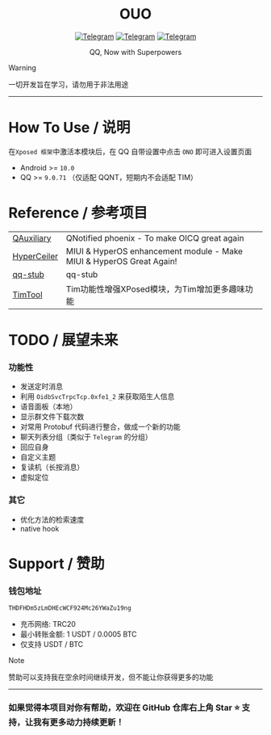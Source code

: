 <div align="center">
    <h1> OUO </h1>

[![Telegram](https://img.shields.io/static/v1?label=Telegram&message=Channel&color=0088cc)](https://t.me/ouom_pub)
[![Telegram](https://img.shields.io/static/v1?label=Telegram&message=CI&color=0088cc)](https://t.me/ono_ci)
[![Telegram](https://img.shields.io/static/v1?label=Telegram&message=Chat&color=0088cc)](https://t.me/ouom_chat)

QQ, Now with Superpowers
</div>

> [!WARNING]  
> 一切开发旨在学习，请勿用于非法用途

-------

# How To Use / 说明
在`Xposed 框架`中激活本模块后，在 QQ 自带设置中点击 `ONO` 即可进入设置页面

- Android >= `10.0`
- QQ >= `9.0.71` （仅适配 QQNT，短期内不会适配 TIM）


# Reference / 参考项目

<table>
<tr>
  <td><a href="https://github.com/cinit/QAuxiliary">QAuxiliary</a></td>
  <td>QNotified phoenix - To make OICQ great again</td>
</tr>
<tr>
  <td><a href="https://github.com/ReChronoRain/HyperCeiler">HyperCeiler</a></td>
  <td>MIUI & HyperOS enhancement module - Make MIUI & HyperOS Great Again!</td>
</tr>
<tr>
  <td><a href="https://github.com/LuckyPray/qq-stub">qq-stub</a></td>
  <td>qq-stub</td>
</tr>
<tr>
  <td><a href="https://github.com/suzhelan/TimTool">TimTool</a></td>
  <td>Tim功能性增强XPosed模块，为Tim增加更多趣味功能</td>
</tr>
</table>


# TODO / 展望未来
### 功能性
- 发送定时消息
- 利用 `OidbSvcTrpcTcp.0xfe1_2` 来获取陌生人信息
- 语音面板（本地）
- 显示群文件下载次数
- 对常用 Protobuf 代码进行整合，做成一个新的功能
- 聊天列表分组（类似于 `Telegram` 的分组）
- 回应自身
- 自定义主题
- 复读机（长按消息）
- 虚拟定位

### 其它
- 优化方法的检索速度
- native hook


# Support / 赞助
### 钱包地址
`THDFHDm5zLmDHEcWCF924Mc26YWaZu19ng`

- 充币网络: TRC20
- 最小转账金额: 1 USDT / 0.0005 BTC
- 仅支持 USDT / BTC

> [!NOTE]  
> 赞助可以支持我在空余时间继续开发，但不能让你获得更多的功能
--------

### 如果觉得本项目对你有帮助，欢迎在 GitHub 仓库右上角 Star ⭐ 支持，让我有更多动力持续更新！
